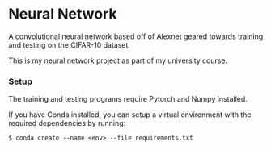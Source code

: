 # Neural Network

A convolutional neural network based off of Alexnet geared towards training and testing on the CIFAR-10 dataset.

This is my neural network project as part of my university course.

### Setup

The training and testing programs require Pytorch and Numpy installed.

If you have Conda installed, you can setup a virtual environment with the required dependencies by running:

```
$ conda create --name <env> --file requirements.txt
```
